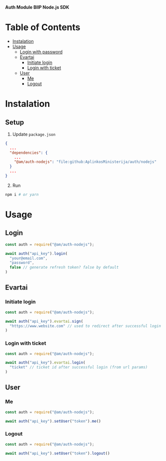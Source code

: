 **Auth Module BIIP Node.js SDK**

# Table of Contents
- [Instalation](#instalation)
- [Usage](#usage)
  * [Login with password](#login)
  * [Evartai](#evartai)
    + [Initiate login](#initiate-login)
    + [Login with ticket](#login-with-ticket)
  * [User](#user)
    + [Me](#me)
    + [Logout](#logout)

# Instalation 

## Setup

1. Update `package.json`
```json
{
  ...
  "dependencies": {
    ...
    "@am/auth-nodejs": "file:github:AplinkosMinisterija/auth/nodejs"
  }
  ...
}
```

2. Run
```bash
npm i # or yarn
```

# Usage

## Login

```js
const auth = require("@am/auth-nodejs");

await auth("api_key").login(
  "your@email.com",
  "password",
  false // generate refresh token? false by default
)
```

## Evartai

### Initiate login

```js
const auth = require("@am/auth-nodejs");

await auth("api_key").evartai.sign(
  "https://www.website.com" // used to redirect after successful login
)
```

### Login with ticket 

```js
const auth = require("@am/auth-nodejs");

await auth("api_key").evartai.login(
  "ticket" // ticket id after successful login (from url params)
)
```

## User

### Me

```js
const auth = require("@am/auth-nodejs");

await auth("api_key").setUser("token").me()
```

### Logout

```js
const auth = require("@am/auth-nodejs");

await auth("api_key").setUser("token").logout()
```